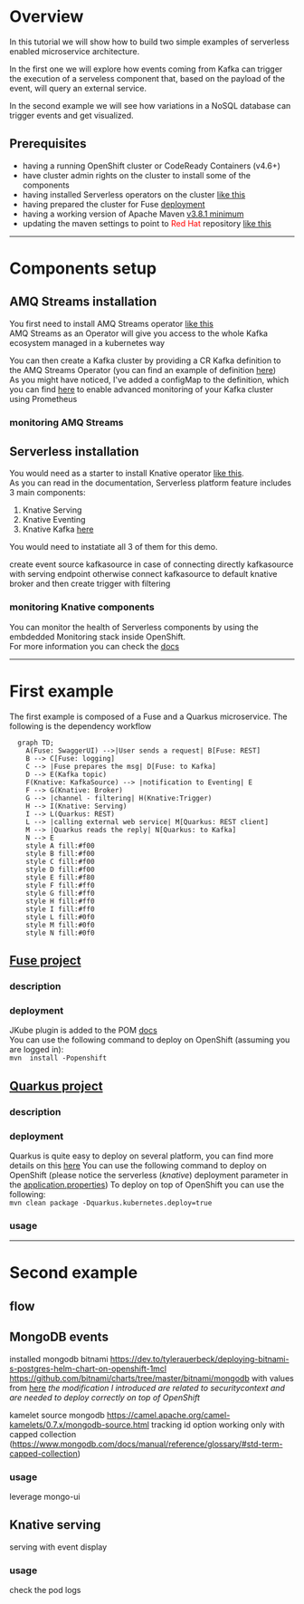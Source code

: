 # Overview
In this tutorial we will show how to build two simple examples of serverless enabled microservice architecture.  

In the first one we will explore how events coming from Kafka can trigger the execution of a serveless component that, based on the payload of the event, will query an external service.

In the second example we will see how variations in a NoSQL database can trigger events and get visualized.  

## Prerequisites
* having a running OpenShift cluster or CodeReady Containers (v4.6+)
* have cluster admin rights on the cluster to install some of the components
* having installed Serverless operators on the cluster [like this](https://docs.openshift.com/container-platform/4.9/serverless/install/install-serverless-operator.html)
* having prepared the cluster for Fuse [deployment](https://access.redhat.com/documentation/en-us/red_hat_fuse/7.10/html/fuse_on_openshift_guide/get-started-admin)
* having a working version of Apache Maven [v3.8.1 minimum](https://access.redhat.com/documentation/en-us/red_hat_build_of_quarkus/2.2/guide/e75e6f99-0d92-4236-bfb8-2de30a6a605d)
* updating the maven settings to point to <span style="color:red">Red Hat</span> repository [like this](https://access.redhat.com/documentation/en-us/red_hat_build_of_quarkus/2.2/guide/e75e6f99-0d92-4236-bfb8-2de30a6a605d#_edb1ae30-5684-4d33-965e-793f06026280)
____________

# Components setup
## AMQ Streams installation
You first need to install AMQ Streams operator [like this]()  
AMQ Streams as an Operator will give you access to the whole Kafka ecosystem managed in a kubernetes way

You can then create a Kafka cluster by providing a CR Kafka definition to the AMQ Streams Operator (you can find an example of definition [here](config-resources/kafka-cluster.yml))  
As you might have noticed, I've added a configMap to the definition, which you can find [here](config-resources/kafka-metrics.yml) to enable advanced monitoring of your Kafka cluster using Prometheus

### monitoring AMQ Streams

## Serverless installation
You would need as a starter to install Knative operator [like this](https://docs.openshift.com/container-platform/4.9/serverless/install/install-serverless-operator.html).  
As you can read in the documentation, Serverless platform feature includes 3 main components:
1. Knative Serving
2. Knative Eventing
3. Knative Kafka [here](https://docs.openshift.com/container-platform/4.9/serverless/admin_guide/serverless-kafka-admin.html)

You would need to instatiate all 3 of them for this demo.

create event source kafkasource in case of connecting directly kafkasource with serving endpoint
otherwise connect kafkasource to default knative broker and then create trigger with filtering

### monitoring Knative components
You can monitor the health of Serverless components by using the embdedded Monitoring stack inside OpenShift.  
For more information you can check the [docs](https://docs.openshift.com/container-platform/4.9/serverless/admin_guide/serverless-admin-monitoring.html)

_____________
# First example

The first example is composed of a Fuse and a Quarkus microservice.
The following is the dependency workflow
```mermaid
  graph TD;
    A(Fuse: SwaggerUI) -->|User sends a request| B[Fuse: REST]
    B --> C[Fuse: logging]
    C --> |Fuse prepares the msg| D[Fuse: to Kafka]
    D --> E(Kafka topic)
    F(Knative: KafkaSource) --> |notification to Eventing| E
    F --> G(Knative: Broker)
    G --> |channel - filtering| H(Knative:Trigger)
    H --> I(Knative: Serving)
    I --> L(Quarkus: REST)
    L --> |calling external web service| M[Quarkus: REST client]
    M --> |Quarkus reads the reply| N[Quarkus: to Kafka]
    N --> E
    style A fill:#f00
    style B fill:#f00
    style C fill:#f00
    style D fill:#f00
    style E fill:#f80
    style F fill:#ff0
    style G fill:#ff0
    style H fill:#ff0
    style I fill:#ff0
    style L fill:#0f0
    style M fill:#0f0
    style N fill:#0f0
```
## [Fuse project](https://github.com/lucamaf/psychic-happiness/tree/main/grateful-hill)

### description

### deployment
JKube plugin is added to the POM [docs](https://www.eclipse.org/jkube/docs/openshift-maven-plugin)  
You can use the following command to deploy on OpenShift (assuming you are logged in):  
`mvn  install -Popenshift`

## [Quarkus project](https://github.com/lucamaf/psychic-happiness/tree/main/rest-knative-weather)

### description

### deployment
Quarkus is quite easy to deploy on several platform, you can find more details on this [here](https://quarkus.io/guides/deploying-to-openshift)
You can use the following command to deploy on OpenShift (please notice the serverless (*knative*) deployment parameter in the [application.properties](rest-knative-weather/src/main/resources/application.properties))
To deploy on top of OpenShift you can use the following:  
`mvn clean package -Dquarkus.kubernetes.deploy=true`

### usage
_________
# Second example

## flow

## MongoDB events
installed mongodb bitnami
https://dev.to/tylerauerbeck/deploying-bitnami-s-postgres-helm-chart-on-openshift-1mcl
https://github.com/bitnami/charts/tree/master/bitnami/mongodb
with values from [here](config-resources/values.yaml)
*the modification I introduced are related to securitycontext and are needed to deploy correctly on top of OpenShift*


kamelet source mongodb
https://camel.apache.org/camel-kamelets/0.7.x/mongodb-source.html
tracking id option working only with capped collection (https://www.mongodb.com/docs/manual/reference/glossary/#std-term-capped-collection)

### usage
leverage mongo-ui

## Knative serving
serving with event display

### usage
check the pod logs